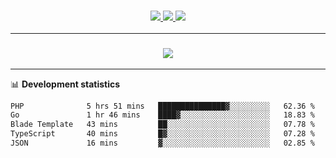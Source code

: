 <h3 align="center">
  <a href="https://github.com/hwalker928">
      <img src="https://img.shields.io/github/followers/hwalker928?label=Followers&style=for-the-badge&color=lightblue">
  </a>
  <a href="https://harryw.link/discord" alt="Discord">
      <img src="https://img.shields.io/discord/738451951758606336?label=discord&style=for-the-badge&color=lightblue"/>
  </a>
  <a href="https://harryw.link/sparked" alt="Sparked Host">
      <img src="https://img.shields.io/static/v1?label=Sponsor&message=Sparked%20Host&color=yellow&style=for-the-badge"/>
  </a>
</h3>

<hr>


<h3 align="center">
  <a href="https://github.com/hwalker928">
      <img src="https://github-profile-trophy.vercel.app/?username=hwalker928&no-bg=true&no-frame=true">
  </a>
</h3>


<hr>

📊 **Development statistics**

<!--START_SECTION:waka-->

```txt
PHP              5 hrs 51 mins   ███████████████▓░░░░░░░░░   62.36 %
Go               1 hr 46 mins    ████▓░░░░░░░░░░░░░░░░░░░░   18.83 %
Blade Template   43 mins         ██░░░░░░░░░░░░░░░░░░░░░░░   07.78 %
TypeScript       40 mins         █▓░░░░░░░░░░░░░░░░░░░░░░░   07.28 %
JSON             16 mins         ▓░░░░░░░░░░░░░░░░░░░░░░░░   02.85 %
```

<!--END_SECTION:waka-->
